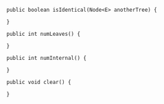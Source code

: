 
	public boolean isIdentical(Node<E> anotherTree) {
		
	}
	
	public int numLeaves() {
		
	}
	
	public int numInternal() {
		
	}
	
	public void clear() {
		
	}

